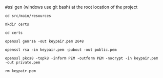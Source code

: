 #ssl gen (windows use git bash) at the root location of the project
```
cd src/main/resources

mkdir certs

cd certs

openssl genrsa -out keypair.pem 2048

openssl rsa -in keypair.pem -pubout -out public.pem

openssl pkcs8 -topk8 -inform PEM -outform PEM -nocrypt -in keypair.pem -out private.pem

rm keypair.pem
```